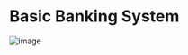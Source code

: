 # Basic Banking System
![image](https://drive.google.com/file/d/1o41TRY4jUrBEaKc70OH-QqAkaV41QZqB/view)
